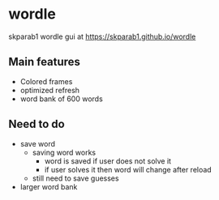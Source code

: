 # wordle
skparab1 wordle gui at https://skparab1.github.io/wordle

## Main features
- Colored frames
- optimized refresh
- word bank of 600 words

## Need to do
- save word
  - saving word works
    - word is saved if user does not solve it
    - if user solves it then word will change after reload
  - still need to save guesses
- larger word bank
